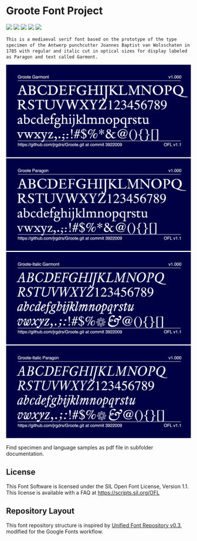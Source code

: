 # Groote Font Project

[![][Fontbakery]](https://jrgdrs.github.io/Ettorre/fontbakery/fontbakery-report.html)
[![][Universal]](https://jrgdrs.github.io/Ettorre/fontbakery/fontbakery-report.html)
[![][GF Profile]](https://jrgdrs.github.io/Ettorre/fontbakery/fontbakery-report.html)
[![][Outline Correctness]](https://jrgdrs.github.io/Ettorre/fontbakery/fontbakery-report.html)
[![][Shaping]](https://jrgdrs.github.io/Wittgenstein/Ettorre/fontbakery-report.html)

[Fontbakery]: https://img.shields.io/endpoint?url=https%3A%2F%2Fraw.githubusercontent.com%2Fjrgdrs%2FEttorre%2Fgh-pages%2Fbadges%2Foverall.json
[GF Profile]: https://img.shields.io/endpoint?url=https%3A%2F%2Fraw.githubusercontent.com%2Fjrgdrs%2FEttorre%2Fgh-pages%2Fbadges%2FGoogleFonts.json
[Outline Correctness]: https://img.shields.io/endpoint?url=https%3A%2F%2Fraw.githubusercontent.com%2Fjrgdrs%2FEttorre%2Fgh-pages%2Fbadges%2FOutlineCorrectnessChecks.json
[Shaping]: https://img.shields.io/endpoint?url=https%3A%2F%2Fraw.githubusercontent.com%2Fjrgdrs%2FEttorre%2Fgh-pages%2Fbadges%2FShapingChecks.json
[Universal]: https://img.shields.io/endpoint?url=https%3A%2F%2Fraw.githubusercontent.com%2Fjrgdrs%2FEttorre%2Fgh-pages%2Fbadges%2FUniversal.json

    This is a mediaeval serif font based on the prototype of the type specimen of the Antwerp punchcutter Joannes Baptist van Wolsschaten in 1785 with regular and italic cut in optical sizes for display labeled as Paragon and text called Garmont.
    
![Sample Image](documentation/image-Groote-Garmont.png)
![Sample Image](documentation/image-Groote-Paragon.png)
![Sample Image](documentation/image-Groote-Italic-Garmont.png)
![Sample Image](documentation/image-Groote-Italic-Paragon.png)

Find specimen and language samples as pdf file in subfolder documentation.

## License

This Font Software is licensed under the SIL Open Font License, Version 1.1.
This license is available with a FAQ at
https://scripts.sil.org/OFL


## Repository Layout

This font repository structure is inspired by [Unified Font Repository v0.3](https://github.com/unified-font-repository/Unified-Font-Repository), modified for the Google Fonts workflow.
